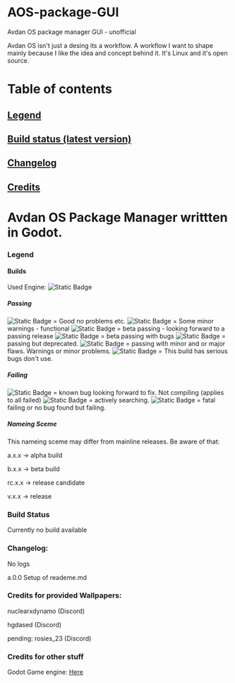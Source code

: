 # AOS-package-GUI
Avdan OS package manager GUI - unofficial

Avdan OS isn't just a desing its a workflow. A workflow I want to shape mainly because I like the idea and concept behind it. It's Linux and it's open source.

# Table of contents
## [Legend]()
## [Build status (latest version)]()
## [Changelog]()
## [Credits]()

# Avdan OS Package Manager writtten in Godot.
### Legend
#### Builds
Used Engine: ![Static Badge](https://img.shields.io/badge/Godot-Engine_v4.1-blue)
##### Passing
![Static Badge](https://img.shields.io/badge/build-passing-green) = Good no problems etc.
![Static Badge](https://img.shields.io/badge/build-passing-darkgreen) = Some minor warnings - functional
![Static Badge](https://img.shields.io/badge/build-passing-blue) = beta passing - looking forward to a passing release
![Static Badge](https://img.shields.io/badge/build-passing-darkblue) = beta passing with bugs
![Static Badge](https://img.shields.io/badge/build-passing-yellow) = passing but deprecated.
![Static Badge](https://img.shields.io/badge/build-passing-orange) = passing with minor and or major flaws. Warnings or minor problems.
![Static Badge](https://img.shields.io/badge/build-passing-red) = This build has serious bugs don't use.
##### Failing
![Static Badge](https://img.shields.io/badge/build-failing-green) = known bug looking forward to fix. Not compiling (applies to all failed)
![Static Badge](https://img.shields.io/badge/build-failing-yellow) = actively searching.
![Static Badge](https://img.shields.io/badge/build-failing-red) = fatal failing or no bug found but failing.
##### Nameing Sceme
This nameing sceme may differ from mainline releases. Be aware of that:

a.x.x -> alpha build

b.x.x -> beta build

rc.x.x -> release candidate

v.x.x -> release


### Build Status
Currently no build available

### Changelog:
No logs

a.0.0
Setup of reademe.md

### Credits for provided Wallpapers:

nuclearxdynamo (Discord)

hgdased (Discord)

pending: rosies_23 (Discord)

### Credits for other stuff
Godot Game engine: [Here](https://godotengine.org/)
